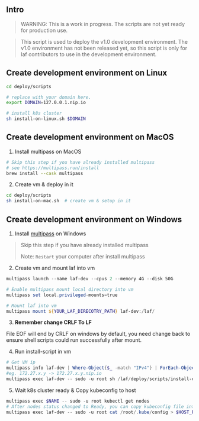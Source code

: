 
## Intro

> WARNING: This is a work in progress. The scripts are not yet ready for production use.

> This script is used to deploy the v1.0 development environment. The v1.0 environment has not been released yet, so this script is only for laf contributors to use in the development environment.

## Create development environment on Linux

```bash
cd deploy/scripts

# replace with your domain here.
export DOMAIN=127.0.0.1.nip.io

# install k8s cluster
sh install-on-linux.sh $DOMAIN
```

## Create development environment on MacOS

1. Install multipass on MacOS

```bash
# Skip this step if you have already installed multipass
# see https://multipass.run/install
brew install --cask multipass
```

2. Create vm & deploy in it

```bash
cd deploy/scripts
sh install-on-mac.sh  # create vm & setup in it
```
## Create development environment on Windows

1. Install [multipass](https://multipass.run/install) on Windows

> Skip this step if you have already installed multipass
>
> Note: `Restart` your computer after install multipass

2. Create vm and mount laf into vm
```powershell
multipass launch --name laf-dev --cpus 2 --memory 4G --disk 50G

# Enable multipass mount local directory into vm
multipass set local.privileged-mounts=true

# Mount laf into vm
multipass mount ${YOUR_LAF_DIRECOTRY_PATH} laf-dev:/laf/
```

3. **Remember change CRLF To LF**

File EOF will end by CRLF on windows by default, you need change back to ensure shell scripts could run successfully after mount.


4. Run install-script in vm
```powershell
# Get VM ip
multipass info laf-dev | Where-Object{$_ -match "IPv4"} | ForEach-Object{ ($_ -split "\s+")[1] }
#eg. 172.27.x.y -> 172.27.x.y.nip.io
multipass exec laf-dev -- sudo -u root sh /laf/deploy/scripts/install-on-linux.sh $VM_IP_GOT_ABOVE.nip.io
```


5. Wait k8s cluster ready & Copy kubeconfig to host
```powershell
multipass exec $NAME -- sudo -u root kubectl get nodes
# After nodes status changed to Ready, you can copy kubeconfig file into your host machine
multipass exec laf-dev -- sudo -u root cat /root/.kube/config > $HOST_PATH_WHERE_YOU_WANT_LOCATE_CONFIG_FILE
```
